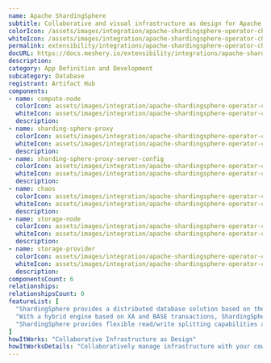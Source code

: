 ```yaml
---
name: Apache ShardingSphere
subtitle: Collaborative and visual infrastructure as design for Apache ShardingSphere
colorIcon: /assets/images/integration/apache-shardingsphere-operator-charts/icons/color/apache-shardingsphere-operator-charts-color.svg
whiteIcon: /assets/images/integration/apache-shardingsphere-operator-charts/icons/white/apache-shardingsphere-operator-charts-white.svg
permalink: extensibility/integrations/apache-shardingsphere-operator-charts
docURL: https://docs.meshery.io/extensibility/integrations/apache-shardingsphere-operator-charts
description: 
category: App Definition and Development
subcategory: Database
registrant: Artifact Hub
components: 
- name: compute-node
  colorIcon: assets/images/integration/apache-shardingsphere-operator-charts/components/compute-node/icons/color/compute-node-color.svg
  whiteIcon: assets/images/integration/apache-shardingsphere-operator-charts/components/compute-node/icons/white/compute-node-white.svg
  description: 
- name: sharding-sphere-proxy
  colorIcon: assets/images/integration/apache-shardingsphere-operator-charts/components/sharding-sphere-proxy/icons/color/sharding-sphere-proxy-color.svg
  whiteIcon: assets/images/integration/apache-shardingsphere-operator-charts/components/sharding-sphere-proxy/icons/white/sharding-sphere-proxy-white.svg
  description: 
- name: sharding-sphere-proxy-server-config
  colorIcon: assets/images/integration/apache-shardingsphere-operator-charts/components/sharding-sphere-proxy-server-config/icons/color/sharding-sphere-proxy-server-config-color.svg
  whiteIcon: assets/images/integration/apache-shardingsphere-operator-charts/components/sharding-sphere-proxy-server-config/icons/white/sharding-sphere-proxy-server-config-white.svg
  description: 
- name: chaos
  colorIcon: assets/images/integration/apache-shardingsphere-operator-charts/components/chaos/icons/color/chaos-color.svg
  whiteIcon: assets/images/integration/apache-shardingsphere-operator-charts/components/chaos/icons/white/chaos-white.svg
  description: 
- name: storage-node
  colorIcon: assets/images/integration/apache-shardingsphere-operator-charts/components/storage-node/icons/color/storage-node-color.svg
  whiteIcon: assets/images/integration/apache-shardingsphere-operator-charts/components/storage-node/icons/white/storage-node-white.svg
  description: 
- name: storage-provider
  colorIcon: assets/images/integration/apache-shardingsphere-operator-charts/components/storage-provider/icons/color/storage-provider-color.svg
  whiteIcon: assets/images/integration/apache-shardingsphere-operator-charts/components/storage-provider/icons/white/storage-provider-white.svg
  description: 
componentsCount: 6
relationships: 
relationshipsCount: 0
featureList: [
  "ShardingSphere provides a distributed database solution based on the underlying database, which can scale computing and storage horizontally.",
  "With a hybrid engine based on XA and BASE transactions, ShardingSphere provides distributed transaction capabilities on top of standalone databases, enabling data security across underlying data sources.",
  "ShardingSphere provides flexible read/write splitting capabilities and can achieve read access load balancing based on the understanding of SQL semantics and the ability to perceive the underlying database topology."
]
howItWorks: "Collaborative Infrastructure as Design"
howItWorksDetails: "Collaboratively manage infrastructure with your coworkers synchronously sharing the same designs."
---
```

